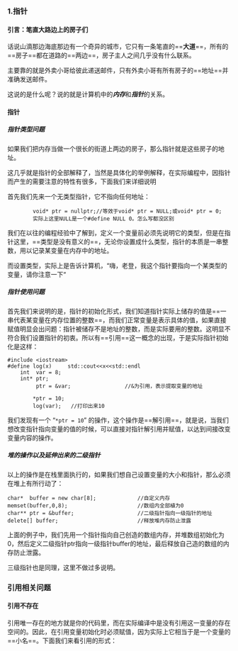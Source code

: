 ### 1.指针
#### 引言：笔直大路边上的房子们
话说山滴那边海底那边有一个奇异的城市，它只有一条笔直的==**大道**==，所有的==房子==都在道路的==两边==，房子主人之间几乎没有什么联系。

主要靠的就是外卖小哥给彼此递送邮件，只有外卖小哥有所有房子的==地址==并准确发送邮件。

这说的是什么呢？说的就是计算机中的***内存***和***指针***的关系。


#### 指针

##### 指针类型问题
如果我们把内存当做一个很长的街道上两边的房子，那么指针就是这些房子的地址。

这几乎就是指针的全部解释了，当然是具体化的举例解释，在实际编程中，因指针而产生的需要注意的特性有很多，下面我们来详细说明

 首先我们先来一个无类型指针，它不指向任何地址：

```
		void* ptr = nullptr;//等效于void* ptr = NULL;或void* ptr = 0;
		实际上这里NULL是一个#define NULL 0。怎么写都没区别
```

我们在以往的编程经验中了解到，定义一个变量前必须先说明它的类型，但是在指针这里，==类型是没有意义的==，无论你设置成什么类型，指针的本质是一串整数，用以记录某变量在内存中的地址。

而设置类型，实际上是告诉计算机，“嗨，老登，我这个指针要指向一个某类型的变量，请你注意一下“

##### 指针使用问题
首先我们来说明的是，指针的初始化形式，我们知道指针实际上储存的值是==一串代表某变量在内存位置的整数==，而我们正常变量是表示具体的值，如果直接赋值明显会出问题：指针被储存不是地址的整数，而是实际要用的整数。这明显不符合我们设置指针的初衷。所以有==引用==这一概念的出现，于是实际指针初始化是这样：

```
#include <iostream>
#define log(x)     std::cout<<x<<std::endl
    int  var = 8;
    int* ptr;    
         ptr = &var;                 //&为引用，表示提取变量的地址
         
        *ptr = 10;
        log(var);   //打印出来10
```

我们发现有一个 “`*ptr = 10`” 的操作，这个操作是==解引用==，就是说，当我们想改变指针指向变量的值的时候，可以直接对指针解引用并赋值，以达到间接改变变量内容的操作。

##### 堆的操作以及延伸出来的二级指针
以上的操作是在栈里面执行的，如果我们想自己设置变量的大小和指针，那么必须在堆上有所行动了：

```
char*  buffer = new char[8];             //自定义内存
memset(buffer,0,8);                      //数组内全部植为0
char** ptr = &buffer;                    //二级指针指向一级指针的地址
delete[] buffer;                         //释放堆内存防止泄露
```

上面的例子中，我们先用一个指针指向自己创造的数组内存，并堆数组初始化为0，然后定义二级指针ptr指向一级指针buffer的地址，最后释放自己造的数组的内存防止泄露。

三级指针也是同理，这里不做过多说明。



### 引用相关问题
#### 引用不存在

引用唯一存在的地方就是你的代码里，而在实际编译中是没有引用这一变量的存在空间的。因此，在引用变量初始化时必须赋值，因为实际上它相当于是一个变量的==小名==。下面我们来看引用的形式：
